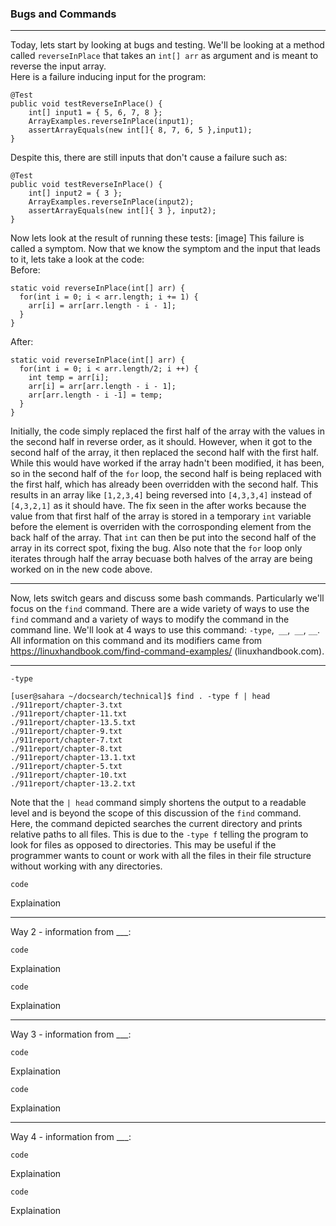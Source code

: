 ### Bugs and Commands 

---
Today, lets start by looking at bugs and testing. We'll be looking at a method called `reverseInPlace` that takes an `int[] arr` as argument and is meant to reverse the input array.  
Here is a failure inducing input for the program:
```
@Test
public void testReverseInPlace() {
    int[] input1 = { 5, 6, 7, 8 };
    ArrayExamples.reverseInPlace(input1);
    assertArrayEquals(new int[]{ 8, 7, 6, 5 },input1);
}
```
Despite this, there are still inputs that don't cause a failure such as:
```
@Test 
public void testReverseInPlace() {
    int[] input2 = { 3 };
    ArrayExamples.reverseInPlace(input2);
    assertArrayEquals(new int[]{ 3 }, input2);
}
```
Now lets look at the result of running these tests:
[image]
This failure is called a symptom. Now that we know the symptom and the input that leads to it, lets take a look at the code:  
  Before:
  ```
  static void reverseInPlace(int[] arr) {
    for(int i = 0; i < arr.length; i += 1) {
      arr[i] = arr[arr.length - i - 1];
    }
  }
  ```
  After:
  ```
  static void reverseInPlace(int[] arr) {
    for(int i = 0; i < arr.length/2; i ++) {
      int temp = arr[i];
      arr[i] = arr[arr.length - i - 1];
      arr[arr.length - i -1] = temp;
    }
  }
  ```
Initially, the code simply replaced the first half of the array with the values in the second half in reverse order, as it should. However, when it got to the second half of the array, it then replaced the second half with the first half. While this would have worked if the array hadn't been modified, it has been, so in the second half of the `for` loop, the second half is being replaced with the first half, which has already been overridden with the second half. This results in an array like `[1,2,3,4]` being reversed into `[4,3,3,4]` instead of `[4,3,2,1]` as it should have. The fix seen in the after works because the value from that first half of the array is stored in a temporary `int` variable before the element is overriden with the corrosponding element from the back half of the array. That `int` can then be put into the second half of the array in its correct spot, fixing the bug. Also note that the `for` loop only iterates through half the array becuase both halves of the array are being worked on in the new code above.

---
Now, lets switch gears and discuss some bash commands. Particularly we'll focus on the `find` command. There are a wide variety of ways to use the `find` command and a variety of ways to modify the command in the command line. We'll look at 4 ways to use this command: `-type`,` __`,` __`, `__`. All information on this command and its modifiers came from https://linuxhandbook.com/find-command-examples/ (linuxhandbook.com).

---
`-type`
```
[user@sahara ~/docsearch/technical]$ find . -type f | head
./911report/chapter-3.txt
./911report/chapter-11.txt
./911report/chapter-13.5.txt
./911report/chapter-9.txt
./911report/chapter-7.txt
./911report/chapter-8.txt
./911report/chapter-13.1.txt
./911report/chapter-5.txt
./911report/chapter-10.txt
./911report/chapter-13.2.txt
```
Note that the `| head` command simply shortens the output to a readable level and is beyond the scope of this discussion of the `find` command. Here, the command depicted searches the current directory and prints relative paths to all files. This is due to the `-type f` telling the program to look for files as opposed to directories. This may be useful if the programmer wants to count or work with all the files in their file structure without working with any directories.
```
code
```
Explaination

---
Way 2 - information from ___:
```
code
```
Explaination
```
code
```
Explaination

---
Way 3 - information from ___:
```
code
```
Explaination
```
code
```
Explaination

---
Way 4 - information from ___:
```
code
```
Explaination
```
code
```
Explaination
